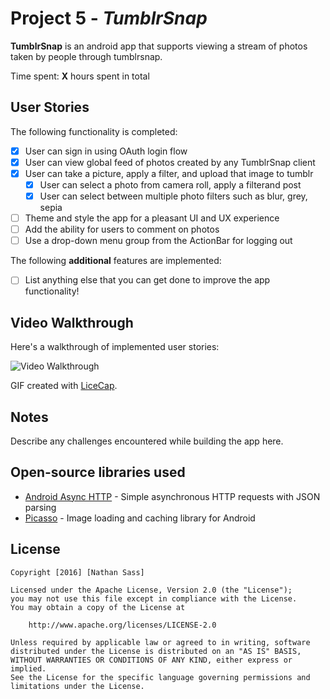 # Project 5 - *TumblrSnap*

**TumblrSnap** is an android app that supports viewing a stream of photos taken by people through tumblrsnap.

Time spent: **X** hours spent in total

## User Stories

The following functionality is completed:

* [x] User can sign in using OAuth login flow
* [x] User can view global feed of photos created by any TumblrSnap client
* [x] User can take a picture, apply a filter, and upload that image to tumblr
  * [x] User can select a photo from camera roll, apply a filterand post
  * [x] User can select between multiple photo filters such as blur, grey, sepia
* [ ] Theme and style the app for a pleasant UI and UX experience
* [ ] Add the ability for users to comment on photos
* [ ] Use a drop-down menu group from the ActionBar for logging out

The following **additional** features are implemented:

* [ ] List anything else that you can get done to improve the app functionality!

## Video Walkthrough 

Here's a walkthrough of implemented user stories:

<img src='http://i.imgur.com/link/to/your/gif/file.gif' title='Video Walkthrough' width='' alt='Video Walkthrough' />

GIF created with [LiceCap](http://www.cockos.com/licecap/).

## Notes

Describe any challenges encountered while building the app here.

## Open-source libraries used

- [Android Async HTTP](https://github.com/loopj/android-async-http) - Simple asynchronous HTTP requests with JSON parsing
- [Picasso](http://square.github.io/picasso/) - Image loading and caching library for Android

## License

    Copyright [2016] [Nathan Sass]

    Licensed under the Apache License, Version 2.0 (the "License");
    you may not use this file except in compliance with the License.
    You may obtain a copy of the License at

        http://www.apache.org/licenses/LICENSE-2.0

    Unless required by applicable law or agreed to in writing, software
    distributed under the License is distributed on an "AS IS" BASIS,
    WITHOUT WARRANTIES OR CONDITIONS OF ANY KIND, either express or implied.
    See the License for the specific language governing permissions and
    limitations under the License.